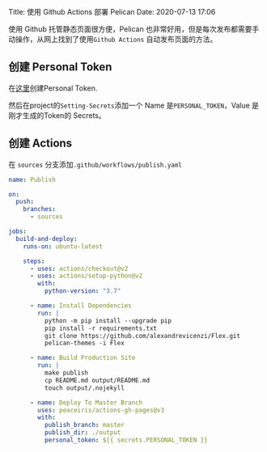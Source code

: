 Title: 使用 Github Actions 部署 Pelican
Date: 2020-07-13 17:06

使用 Github 托管静态页面很方便，Pelican 也非常好用，但是每次发布都需要手动操作，从网上找到了使用`Github Actions` 自动发布页面的方法。

## 创建 Personal Token
在[这里](https://github.com/settings/tokens)创建Personal Token.

然后在project的`Setting-Secrets`添加一个 Name 是`PERSONAL_TOKEN`，Value 是刚才生成的Token的 Secrets。

## 创建 Actions
在 `sources` 分支添加`.github/workflows/publish.yaml`
```yaml
name: Publish

on:
  push:
    branches:
      - sources

jobs:
  build-and-deploy:
    runs-on: ubuntu-latest

    steps:
      - uses: actions/checkout@v2
      - uses: actions/setup-python@v2
        with:
          python-version: "3.7"

      - name: Install Dependencies
        run: |
          python -m pip install --upgrade pip
          pip install -r requirements.txt
          git clone https://github.com/alexandrevicenzi/Flex.git
          pelican-themes -i Flex

      - name: Build Production Site
        run: |
          make publish
          cp README.md output/README.md
          touch output/.nojekyll

      - name: Deploy To Master Branch
        uses: peaceiris/actions-gh-pages@v3
        with:
          publish_branch: master
          publish_dir: ./output
          personal_token: ${{ secrets.PERSONAL_TOKEN }}
```